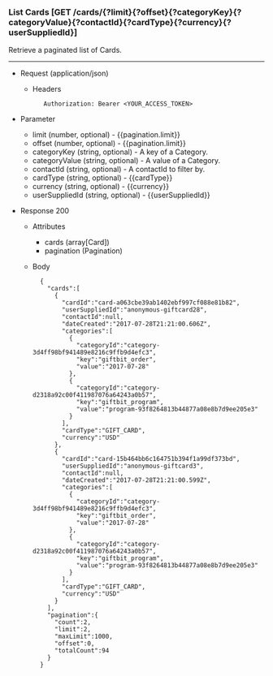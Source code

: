 ### List Cards [GET /cards/{?limit}{?offset}{?categoryKey}{?categoryValue}{?contactId}{?cardType}{?currency}{?userSuppliedId}]
Retrieve a paginated list of Cards.

---
+ Request (application/json)
    + Headers
    
             Authorization: Bearer <YOUR_ACCESS_TOKEN>
   
+ Parameter
    + limit (number, optional) - {{pagination.limit}}
    + offset (number, optional) - {{pagination.limit}}
    + categoryKey (string, optional) - A key of a Category. 
    + categoryValue (string, optional) - A value of a Category. 
    + contactId (string, optional) - A contactId to filter by.
    + cardType (string, optional) - {{cardType}}
    + currency (string, optional) - {{currency}}
    + userSuppliedId (string, optional) - {{userSuppliedId}}

+ Response 200
    + Attributes 
        + cards (array[Card])
        + pagination (Pagination)

    + Body
    
            {
              "cards":[
                {
                  "cardId":"card-a063cbe39ab1402ebf997cf088e81b82",
                  "userSuppliedId":"anonymous-giftcard28",
                  "contactId":null,
                  "dateCreated":"2017-07-28T21:21:00.606Z",
                  "categories":[
                    {
                      "categoryId":"category-3d4ff98bf941489e8216c9ffb9d4efc3",
                      "key":"giftbit_order",
                      "value":"2017-07-28"
                    },
                    {
                      "categoryId":"category-d2318a92c00f411987076a64243a0b57",
                      "key":"giftbit_program",
                      "value":"program-93f8264813b44877a08e8b7d9ee205e3"
                    }
                  ],
                  "cardType":"GIFT_CARD",
                  "currency":"USD"
                },
                {
                  "cardId":"card-15b464bb6c164751b394f1a99df373bd",
                  "userSuppliedId":"anonymous-giftcard3",
                  "contactId":null,
                  "dateCreated":"2017-07-28T21:21:00.599Z",
                  "categories":[
                    {
                      "categoryId":"category-3d4ff98bf941489e8216c9ffb9d4efc3",
                      "key":"giftbit_order",
                      "value":"2017-07-28"
                    },
                    {
                      "categoryId":"category-d2318a92c00f411987076a64243a0b57",
                      "key":"giftbit_program",
                      "value":"program-93f8264813b44877a08e8b7d9ee205e3"
                    }
                  ],
                  "cardType":"GIFT_CARD",
                  "currency":"USD"
                }
              ],
              "pagination":{
                "count":2,
                "limit":2,
                "maxLimit":1000,
                "offset":0,
                "totalCount":94
              }
            }

